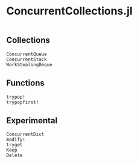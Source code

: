 # ConcurrentCollections.jl

```@index
```

## Collections

```@docs
ConcurrentQueue
ConcurrentStack
WorkStealingDeque
```

## Functions

```@docs
trypop!
trypopfirst!
```

## Experimental

```@docs
ConcurrentDict
modify!
tryget
Keep
Delete
```
